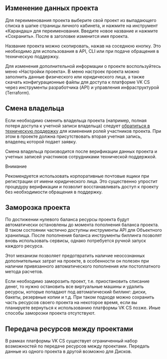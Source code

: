 ## Изменение данных проекта

Для переименования проекта выберите свой проект из выпадающего списка в шапке страницы личного кабинета, и нажмите на инструмент «Карандаш» для переименования. Введите новое название и нажмите «Сохранить». После в заголовке изменится имя проекта.

Название проекта можно скопировать, нажав на соседнюю кнопку. Это необходимо для использования в API, CLI или при подаче обращения в техническую поддержку.

Для изменения дополнительной информации о проекте воспользуйтесь меню «Настройки проекта». В меню настроек проекта можно заполнить данные физического или юридического лица, а также скачать конфигурационные файлы для доступа к платформе VK CS через инструменты разработчика (API) и управления инфраструктурой (Terraform).

## Смена владельца

Если необходимо сменить владельца проекта (например, полная потеря доступа к учетной записи владельца) следует [обратиться в техническую поддержку](https://mcs.mail.ru/docs/contacts) для изменения ролей участников проекта. При этом в проекте должна присутствовать вторая учетная запись, владелец которой подает заявку.

Смена владельца производится после верификации данных проекта и учетных записей участников сотрудниками технической поддержкой.

Внимание

Рекомендуется использовать корпоративные почтовые ящики при регистрации от имени юридического лица. Это существенно упростит процедуру верификации и позволит восстанавливать доступ к проекту без необходимости обращения в поддержку.

## Заморозка проекта

По достижении нулевого баланса ресурсы проекта будут автоматически остановлены до момента пополнения баланса проекта. В таком состоянии частично доступны инструменты API для Объектного хранилища. После пополнения баланса инструменты биллинга позволят вновь использовать сервисы, однако потребуется ручной запуск каждого ресурса.

Этот механизм позволяет предотвратить наличие неосознанных дополнительных затрат на проекте, в особенности он полезен при наличии привязанного автоматического пополнения или постоплатного метода расчетов.

Если необходимо заморозить проект, т.е. приостановить списание денег, то нужно остановить все виртуальные машины и удалить ресурсы, которые попадают под автоматический биллинг: диски, бакеты, резервные копии и т.д. При таком подходе можно сохранить часть ресурсов своего проекта на некоторое время, если вы планируете вернуться к использованию платформы VK CS позже. Иные способы заморозки проекта отсутствуют.

## Передача ресурсов между проектами

В рамках платформы VK CS существует ограниченный набор возможностей по передаче ресурсов между проектами. Передать данные из одного проекта в другой возможно для Дисков.
